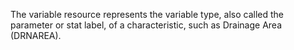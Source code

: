 The variable resource represents the variable type, also called the parameter or stat label, of a characteristic, such as Drainage Area (DRNAREA).